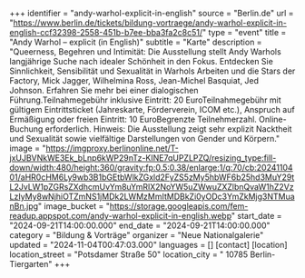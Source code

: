 +++
identifier = "andy-warhol-explicit-in-english"
source = "Berlin.de"
url = "https://www.berlin.de/tickets/bildung-vortraege/andy-warhol-explicit-in-english-ccf32398-2558-451b-b7ee-bba3fa2c8c51/"
type = "event"
title = "Andy Warhol – explicit (in English)"
subtitle = "Karte"
description = "Queerness, Begehren und Intimität: Die Ausstellung stellt Andy Warhols langjährige Suche nach idealer Schönheit in den Fokus. Entdecken Sie Sinnlichkeit, Sensibilität und Sexualität in Warhols Arbeiten und die Stars der Factory, Mick Jagger, Wilhelmina Ross, Jean-Michel Basquiat, Jed Johnson. Erfahren Sie mehr bei einer dialogischen Führung.Teilnahmegebühr inklusive Eintritt: 20 EuroTeilnahmegebühr mit gültigem Eintrittsticket (Jahreskarte, Förderverein, ICOM etc.), Anspruch auf Ermäßigung oder freien Eintritt: 10 EuroBegrenzte Teilnehmerzahl. Online-Buchung erforderlich. Hinweis: Die Ausstellung zeigt sehr explizit Nacktheit und Sexualität sowie vielfältige Darstellungen von Gender und Körpern."
image = "https://imgproxy.berlinonline.net/T-jxUJBVNkWE3Ek_bLnp6kWP29nTz-KINE7qUPZLPZQ/resizing_type:fill-down/width:480/height:360/gravity:fp:0.5:0.38/enlarge:1/q:70/cb:2024110401/aHR0cHM6Ly9wb3B1bGEtbWlkZGxld2FyZS5zMy5hbWF6b25hd3MuY29tL2JvLW1pZGRsZXdhcmUvYm8uYmRlX2NoYW5uZWwuZXZlbnQvaW1hZ2VzLzIyMy8wNjhiOTZmNS1jMDk2LWMzMmItMDBkZi0yODc3YmZkMjg3NTMuanBn.jpg"
image_bucket = "https://storage.googleapis.com/fem-readup.appspot.com/andy-warhol-explicit-in-english.webp"
start_date = "2024-09-21T14:00:00.000"
end_date = "2024-09-21T14:00:00.000"
category = "Bildung & Vorträge"
organizer = "Neue Nationalgalerie"
updated = "2024-11-04T00:47:03.000"
languages = []
[contact]
[location]
location_street = "Potsdamer Straße 50"
location_city = " 10785 Berlin-Tiergarten"
+++